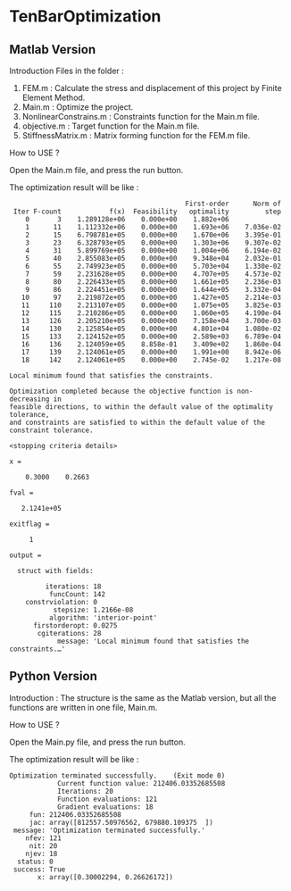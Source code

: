 # TenBarOptimization
## Matlab Version
Introduction
Files in the folder :
1. FEM.m : Calculate the stress and displacement of this project by Finite Element Method.
2. Main.m : Optimize the project.
3. NonlinearConstrains.m : Constraints function for the Main.m file.
4. objective.m : Target function for the Main.m file.
5. StiffnessMatrix.m : Matrix forming function for the FEM.m file.

How to USE ?
>>
Open the Main.m file, and press the run button.

The optimization result will be like :
```
                                            First-order      Norm of
 Iter F-count            f(x)  Feasibility   optimality         step
    0       3    1.289128e+06    0.000e+00    1.882e+06
    1      11    1.112332e+06    0.000e+00    1.693e+06    7.036e-02
    2      15    6.798781e+05    0.000e+00    1.670e+06    3.395e-01
    3      23    6.328793e+05    0.000e+00    1.303e+06    9.307e-02
    4      31    5.899769e+05    0.000e+00    1.004e+06    6.194e-02
    5      40    2.855083e+05    0.000e+00    9.348e+04    2.032e-01
    6      55    2.749923e+05    0.000e+00    5.703e+04    1.330e-02
    7      59    2.231628e+05    0.000e+00    4.707e+05    4.573e-02
    8      80    2.226433e+05    0.000e+00    1.661e+05    2.236e-03
    9      86    2.224451e+05    0.000e+00    1.644e+05    3.332e-04
   10      97    2.219872e+05    0.000e+00    1.427e+05    2.214e-03
   11     110    2.213107e+05    0.000e+00    1.075e+05    3.825e-03
   12     115    2.210286e+05    0.000e+00    1.060e+05    4.190e-04
   13     126    2.205210e+05    0.000e+00    7.158e+04    3.700e-03
   14     130    2.125854e+05    0.000e+00    4.801e+04    1.080e-02
   15     133    2.124152e+05    0.000e+00    2.589e+03    6.789e-04
   16     136    2.124059e+05    8.858e-01    3.409e+02    1.860e-04
   17     139    2.124061e+05    0.000e+00    1.991e+00    8.942e-06
   18     142    2.124061e+05    0.000e+00    2.745e-02    1.217e-08

Local minimum found that satisfies the constraints.

Optimization completed because the objective function is non-decreasing in 
feasible directions, to within the default value of the optimality tolerance,
and constraints are satisfied to within the default value of the constraint tolerance.

<stopping criteria details>

x =

    0.3000    0.2663

fval =

   2.1241e+05

exitflag =

     1

output = 

  struct with fields:

         iterations: 18
          funcCount: 142
    constrviolation: 0
           stepsize: 1.2166e-08
          algorithm: 'interior-point'
      firstorderopt: 0.0275
       cgiterations: 28
            message: 'Local minimum found that satisfies the constraints.…'
```      
## Python Version
Introduction :
The structure is the same as the Matlab version, but all the functions are written in one file, Main.m.

How to USE ?
>>
Open the Main.py file, and press the run button.

The optimization result will be like :
```
Optimization terminated successfully.    (Exit mode 0)
            Current function value: 212406.03352685508
            Iterations: 20
            Function evaluations: 121
            Gradient evaluations: 18
     fun: 212406.03352685508
     jac: array([812557.50976562, 679880.109375  ])
 message: 'Optimization terminated successfully.'
    nfev: 121
     nit: 20
    njev: 18
  status: 0
 success: True
       x: array([0.30002294, 0.26626172])
```
